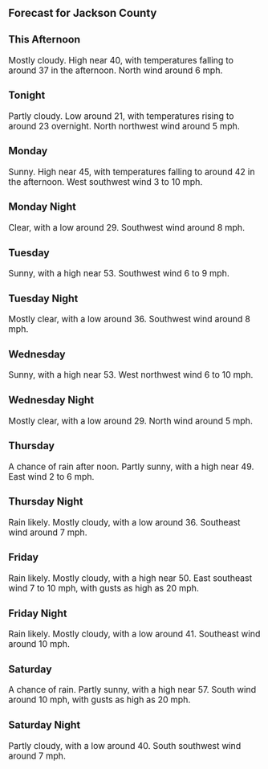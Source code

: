 <div>
   <h2>Forecast for Jackson County</h2>
   <p>
      <div style="font-size:120%">
         <h3>This Afternoon</h3>Mostly cloudy. High near 40, with temperatures falling to around 37 in the afternoon. North wind around 6 mph.<br></div>
   </p>
   <p>
      <div style="font-size:120%">
         <h3>Tonight</h3>Partly cloudy. Low around 21, with temperatures rising to around 23 overnight. North northwest wind around 5 mph.<br></div>
   </p>
   <p>
      <div style="font-size:120%">
         <h3>Monday</h3>Sunny. High near 45, with temperatures falling to around 42 in the afternoon. West southwest wind 3 to 10 mph.<br></div>
   </p>
   <p>
      <div style="font-size:120%">
         <h3>Monday Night</h3>Clear, with a low around 29. Southwest wind around 8 mph.<br></div>
   </p>
   <p>
      <div style="font-size:120%">
         <h3>Tuesday</h3>Sunny, with a high near 53. Southwest wind 6 to 9 mph.<br></div>
   </p>
   <p>
      <div style="font-size:120%">
         <h3>Tuesday Night</h3>Mostly clear, with a low around 36. Southwest wind around 8 mph.<br></div>
   </p>
   <p>
      <div style="font-size:120%">
         <h3>Wednesday</h3>Sunny, with a high near 53. West northwest wind 6 to 10 mph.<br></div>
   </p>
   <p>
      <div style="font-size:120%">
         <h3>Wednesday Night</h3>Mostly clear, with a low around 29. North wind around 5 mph.<br></div>
   </p>
   <p>
      <div style="font-size:120%">
         <h3>Thursday</h3>A chance of rain after noon. Partly sunny, with a high near 49. East wind 2 to 6 mph.<br></div>
   </p>
   <p>
      <div style="font-size:120%">
         <h3>Thursday Night</h3>Rain likely. Mostly cloudy, with a low around 36. Southeast wind around 7 mph.<br></div>
   </p>
   <p>
      <div style="font-size:120%">
         <h3>Friday</h3>Rain likely. Mostly cloudy, with a high near 50. East southeast wind 7 to 10 mph, with gusts as high as 20 mph.<br></div>
   </p>
   <p>
      <div style="font-size:120%">
         <h3>Friday Night</h3>Rain likely. Mostly cloudy, with a low around 41. Southeast wind around 10 mph.<br></div>
   </p>
   <p>
      <div style="font-size:120%">
         <h3>Saturday</h3>A chance of rain. Partly sunny, with a high near 57. South wind around 10 mph, with gusts as high as 20 mph.<br></div>
   </p>
   <p>
      <div style="font-size:120%">
         <h3>Saturday Night</h3>Partly cloudy, with a low around 40. South southwest wind around 7 mph.<br></div>
   </p>
</div>